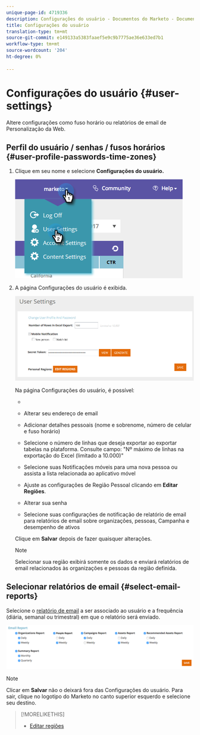 ```yaml
---
unique-page-id: 4719336
description: Configurações do usuário - Documentos do Marketo - Documentação do produto
title: Configurações do usuário
translation-type: tm+mt
source-git-commit: e149133a5383faaef5e9c9b7775ae36e633ed7b1
workflow-type: tm+mt
source-wordcount: '204'
ht-degree: 0%

---
```



# Configurações do usuário {#user-settings}

Altere configurações como fuso horário ou relatórios de email de Personalização da Web.

## Perfil do usuário / senhas / fusos horários {#user-profile-passwords-time-zones}

1. Clique em seu nome e selecione **Configurações do usuário.**

   ![](assets/one.png)

1. A página Configurações do usuário é exibida.

   ![](assets/two.png)

   Na página Configurações do usuário, é possível:

   * 

      * Alterar seu endereço de email
      * Adicionar detalhes pessoais (nome e sobrenome, número de celular e fuso horário)
      * Selecione o número de linhas que deseja exportar ao exportar tabelas na plataforma. Consulte campo: &quot;Nº máximo de linhas na exportação do Excel (limitado a 10.000)&quot;
      * Selecione suas Notificações móveis para uma nova pessoa ou assista a lista relacionada ao aplicativo móvel
      * Ajuste as configurações de Região Pessoal clicando em **Editar Regiões**.
      * Alterar sua senha
      * Selecione suas configurações de notificação de relatório de email para relatórios de email sobre organizações, pessoas, Campanha e desempenho de ativos

   Clique em **Salvar** depois de fazer quaisquer alterações.

   >[!NOTE]
   >
   >Selecionar sua região exibirá somente os dados e enviará relatórios de email relacionados às organizações e pessoas da região definida.

## Selecionar relatórios de email {#select-email-reports}

Selecione o [relatório de email](../../../product-docs/web-personalization/reporting-for-web-personalization/email-reports.md) a ser associado ao usuário e a frequência (diária, semanal ou trimestral) em que o relatório será enviado.

![](assets/three.png)

>[!NOTE]
>
>Clicar em **Salvar** não o deixará fora das Configurações do usuário. Para sair, clique no logotipo do Marketo no canto superior esquerdo e selecione seu destino.

>[!MORELIKETHIS]
>
>* [Editar regiões](edit-regions.md)

>



